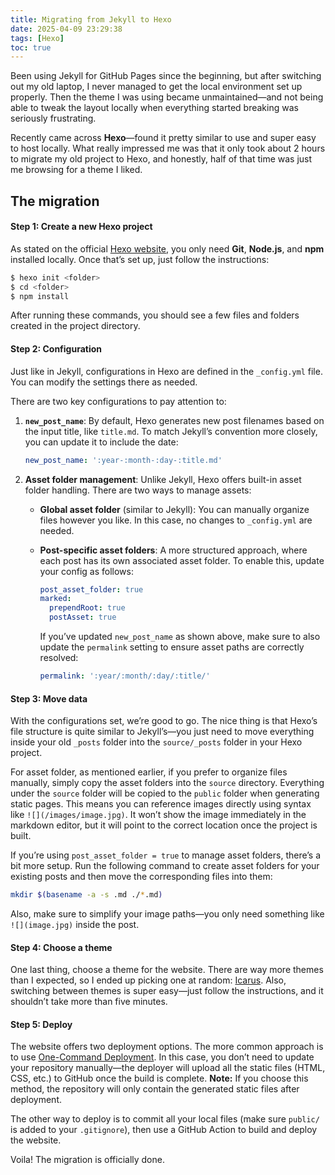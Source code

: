 ```yaml
---
title: Migrating from Jekyll to Hexo
date: 2025-04-09 23:29:38
tags: [Hexo]
toc: true
---
```




Been using Jekyll for GitHub Pages since the beginning, but after switching out my old laptop, I never managed to get the local environment set up properly. Then the theme I was using became unmaintained—and not being able to tweak the layout locally when everything started breaking was seriously frustrating.

Recently came across **Hexo**—found it pretty similar to use and super easy to host locally. What really impressed me was that it only took about 2 hours to migrate my old project to Hexo, and honestly, half of that time was just me browsing for a theme I liked.

## The migration

#### Step 1: Create a new Hexo project

As stated on the official [Hexo website](https://hexo.io/docs/setup), you only need **Git**, **Node.js**, and **npm** installed locally. Once that’s set up, just follow the instructions:

```bash
$ hexo init <folder>
$ cd <folder>
$ npm install
```

After running these commands, you should see a few files and folders created in the project directory.

#### Step 2: Configuration

Just like in Jekyll, configurations in Hexo are defined in the `_config.yml` file. You can modify the settings there as needed.

There are two key configurations to pay attention to:

1. **`new_post_name`**:
    By default, Hexo generates new post filenames based on the input title, like `title.md`. To match Jekyll’s convention more closely, you can update it to include the date:

   ```yaml
   new_post_name: ':year-:month-:day-:title.md'
   ```

2. **Asset folder management**:
    Unlike Jekyll, Hexo offers built-in asset folder handling. There are two ways to manage assets:

   * **Global asset folder** (similar to Jekyll):
      You can manually organize files however you like. In this case, no changes to `_config.yml` are needed.

   - **Post-specific asset folders**:
      A more structured approach, where each post has its own associated asset folder. To enable this, update your config as follows:

     ```yaml
     post_asset_folder: true
     marked:
       prependRoot: true
       postAsset: true
     ```

     If you’ve updated `new_post_name` as shown above, make sure to also update the `permalink` setting to ensure asset paths are correctly resolved:

     ```yaml
     permalink: ':year/:month/:day/:title/'
     ```



#### Step 3: Move data

With the configurations set, we’re good to go. The nice thing is that Hexo’s file structure is quite similar to Jekyll’s—you just need to move everything inside your old `_posts` folder into the `source/_posts` folder in your Hexo project.

For asset folder, as mentioned earlier, if you prefer to organize files manually, simply copy the asset folders into the `source` directory. Everything under the `source` folder will be copied to the `public` folder when generating static pages. This means you can reference images directly using syntax like `![](/images/image.jpg)`. It won’t show the image immediately in the markdown editor, but it will point to the correct location once the project is built.

If you’re using `post_asset_folder = true` to manage asset folders, there’s a bit more setup. Run the following command to create asset folders for your existing posts and then move the corresponding files into them:

```bash
mkdir $(basename -a -s .md ./*.md)
```

Also, make sure to simplify your image paths—you only need something like `![](image.jpg)` inside the post.

#### Step 4: Choose a theme

One last thing, choose a theme for the website. There are way more themes than I expected, so I ended up picking one at random: [Icarus](https://ppoffice.github.io/hexo-theme-icarus/). Also, switching between themes is super easy—just follow the instructions, and it shouldn’t take more than five minutes.

#### Step 5: Deploy

The website offers two deployment options. The more common approach is to use [One-Command Deployment](https://hexo.io/docs/one-command-deployment). In this case, you don’t need to update your repository manually—the deployer will upload all the static files (HTML, CSS, etc.) to GitHub once the build is complete.
**Note:** If you choose this method, the repository will only contain the generated static files after deployment.



The other way to deploy is to commit all your local files (make sure `public/` is added to your `.gitignore`), then use a GitHub Action to build and deploy the website.

Voila! The migration is officially done.

